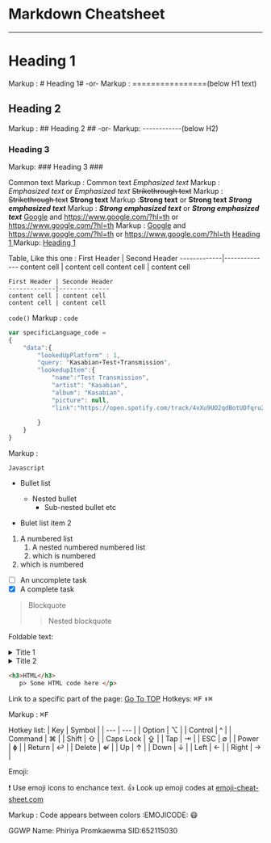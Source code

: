 # Markdown Cheatsheet<a name = "TOP"></a>
 
---
 
# Heading 1
 
Markup : # Heading 1#
-or-
Markup : ================(below H1 text)
 
## Heading 2
 
Markup : ## Heading 2 ##
-or-
Markup: ------------(below H2)
 
### Heading 3
 
Markup: ### Heading 3 ###
 
Common text
Markup : Common text
_Emphasized text_
Markup : _Emphasized text_ or _Emphasized text_
~~Strikethrough text~~
Markup : ~~Strikethrough text~~
**Strong text**
Markup :**Strong text** or **Strong text**
**_Strong emphasized text_**
Markup : **_Strong emphasized text_** or **_Strong emphasized text_**
[Google](https://www.google.com/?hl=th "google gome page") and https://www.google.com/?hl=th or <https://www.google.com/?hl=th>
Markup : [Google](https://www.google.com/?hl=th "google gome page") and https://www.google.com/?hl=th or <https://www.google.com/?hl=th>
[Heading 1 ](#heading-1 "GO to heading-1")
Markup: [Heading 1 ](#heading-1 "GO to heading-1")
 
Table, Like this one :
First Header | Second Header
-------------|--------------
content cell | content cell
content cell | content cell
 
```
First Header | Seconde Header
-------------|--------------
content cell | content cell
content cell | content cell
```
 
`code()`
Markup : `code`
 
```javascript
var specificLanguage_code =
{
    "data":{
        "lookedUpPlatform" : 1,
        "query: "Kasabian+Test+Transmission",
        "lookedupItem":{
            "name":"Test Transmission",
            "artist": "Kasabian",
            "album": "Kasabian",
            "picture": null,
            "link":"https://open.spotify.com/track/4xXu9UO2qdBotUOfqru2UC"
 
        }
    }
}
```
 
Markup :
 
```
Javascript
```
 
- Bullet list
 
  - Nested bullet
    - Sub-nested bullet etc
 
- Bulet list item 2
 
1. A numbered list
   1. A nested numbered numbered list
   2. which is numbered
2. which is numbered
 
- [ ] An uncomplete task
- [x] A complete task
 
> Blockquote
>
> > Nested blockquote
 
Foldable text:
 
<details>
  <summary> Title 1 </summary>
  <p>content 1 content 1 content 1 content 1 </p>
  </details>
  <details>
    <summary> Title 2</summary>
     <p>Content 2 Content 2 Content 2 Content 2</p>
     </details>
 
 ```html
 <h3>HTML</h3>
    p> Some HTML code here </p>
 ```
 
Link to a specific part of the page:
[Go To TOP](#Top)
Hotkeys:
<kbd> ⌘F</kbd>
<kbd> ⬆⌘</kbd>
 
  Markup : <kbd> ⌘F</kbd>
 
Hotkey list:
| Key | Symbol |
| --- | --- |
| Option | &#8997; |
| Control | ^ |
| Command | &#8984; |
| Shift | ⇧ |
| Caps Lock | ⇪ |
| Tap | ⇥ |
| ESC | ∅  |
| Power | ɸ |
| Return | ↩ |
| Delete | ⇍ |
| Up | ↑ |
| Down | ↓ |
| Left | ← |
| Right | → |
 
Emoji:
 
:exclamation: Use emoji icons to enchance text. :+1: Look up emoji codes at [emoji-cheat-sheet.com](http://emoji-cheat-sheet.com/)
 
Markup : Code appears between colors :EMOJICODE:
:mask:

GGWP Name: Phiriya Promkaewma SID:652115030